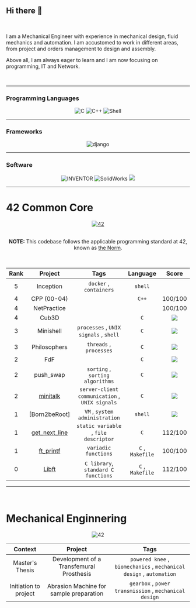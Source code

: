 ## Hi there 👋
</br>

I am a Mechanical Engineer with experience in mechanical design, fluid mechanics and automation. I am accustomed to work in different areas, from project and orders management to design and assembly.

Above all, I am always eager to learn and I am now focusing on programming, IT and Network.

</br>

___
### Programming Languages
<div align="center">
    <img src="https://img.shields.io/badge/c-0D1117.svg?style=for-the-badge&logo=c&logoColor=3893F5" alt="C"/>
    <img src="https://img.shields.io/badge/c%2B%2B-0D1117.svg?style=for-the-badge&logo=c%2B%2B&logoColor=3893F5" alt="C++"/>
    <img src="https://img.shields.io/badge/shell-0D1117.svg?style=for-the-badge&logo=gnu-bash&logoColor=3893F5" alt="Shell"/>
</div>

___
### Frameworks
<div align="center">
    <img src="https://img.shields.io/badge/django-0D1117.svg?style=for-the-badge&logo=django&logoColor=3893F5" alt="django"/>
</div>

___
### Software
<div align="center">
    <img src="https://img.shields.io/badge/Inventor-0D1117.svg?style=for-the-badge&logo=autodesk&logoColor=3893F5" alt="INVENTOR"/>
    <img src="https://img.shields.io/badge/Solidworks-0D1117.svg?style=for-the-badge&logo=dassaultsystemes&logoColor=3893F5" alt="SolidWorks"/>
    <img src="https://img.shields.io/badge/docker-0D1117.svg?style=for-the-badge&logo=docker&logoColor=3893F5 alt="docker"/>
</div>
    
___
# 42 Common Core


<div align="center">
<a href="https://42.fr/en/the-program/software-engineer-degree/">
    <img src="https://img.shields.io/badge/42%20School-Common%20Core%20curriculum-%2315bbbb" alt="42"/>
</a>
</div>
</br>
<div align="center">
    <p><strong>NOTE:</strong> This codebase follows the applicable programming standard at 42, known as 
    <a href="https://github.com/teresa-chow/42-common-core/blob/main/en_norm_v4_2023.pdf">the Norm</a>.</p>
</div>

</br>
<div align="center">
    
Rank | Project | Tags | Language | Score 
:--:|:--:|:--:|:--:|:--:
5 | Inception | `docker` , `containers` | `shell` | 
4 | CPP (00-04) | | `C++`| 100/100
4 | NetPractice | | | 100/100
4 | Cub3D | | `C` | <img src="https://img.shields.io/badge/100-111111?style=for-the-badge&label=125&labelColor=7CFC00&color=grey"/>
3 | Minishell | `processes` , `UNIX signals` , `shell` | `C` | <img src="https://img.shields.io/badge/100-111111?style=for-the-badge&label=125&labelColor=7CFC00&color=grey"/>
3 | Philosophers | `threads` , `processes` | `C` | <img src="https://img.shields.io/badge/100-111111?style=for-the-badge&label=125&labelColor=7CFC00&color=grey"/>
2 | FdF | | `C` | <img src="https://img.shields.io/badge/100-111111?style=for-the-badge&label=125&labelColor=7CFC00&color=grey"/>
2 | push_swap | `sorting` , `sorting algorithms` | `C` | <img src="https://img.shields.io/badge/100-111111?style=for-the-badge&label=125&labelColor=7CFC00&color=grey"/>
2 | [minitalk]() | `server-client communication` , `UNIX signals` | `C` | <img src="https://img.shields.io/badge/100-111111?style=for-the-badge&label=125&labelColor=7CFC00&color=grey"/>
1 | [Born2beRoot] | `VM` , `system administration` | `shell` | <img src="https://img.shields.io/badge/100-111111?style=for-the-badge&label=125&labelColor=7CFC00&color=grey"/>
1 | [get_next_line]() | `static variable` , `file descriptor` | `C` | 112/100 
1 | [ft_printf]() | `variadic functions` | `C` , `Makefile` | 100/100 
0 | [Libft]() | `C library`, `standard C functions` | `C` , `Makefile` | 112/100 |

</div>

___

</br>

# Mechanical Enginnering

<div align="center">
<a>
    <img src="https://img.shields.io/badge/FEUP-Mechanical%20Enginnering-%2315bbbb" alt="42"/>
</a>

Context | Project | Tags 
:--:|:--:|:--:
Master's Thesis | Development of a Transfemural Prosthesis | `powered knee` , `biomechanics` , `mechanical design` , `automation` 
Initiation to project | Abrasion Machine for sample preparation | `gearbox` , `power transmission` , `mechanical design`
